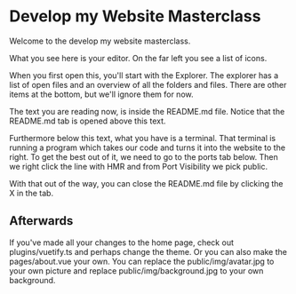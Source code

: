 # Develop my Website Masterclass

Welcome to the develop my website masterclass.

What you see here is your editor. On the far left you see a list of icons.

When you first open this, you'll start with the Explorer. The explorer has a list of open files and an overview of all the folders and files. There are other items at the bottom, but we'll ignore them for now.

The text you are reading now, is inside the README.md file. Notice that the README.md tab is opened above this text.

Furthermore below this text, what you have is a terminal. That terminal is running a program which takes our code and turns it into the website to the right. To get the best out of it, we need to go to the ports tab below. Then we right click the line with HMR and from Port Visibility we pick public.

With that out of the way, you can close the README.md file by clicking the X in the tab.

## Afterwards

If you've made all your changes to the home page, check out plugins/vuetify.ts and perhaps change the theme. Or you can also make the pages/about.vue your own. You can replace the public/img/avatar.jpg to your own picture and replace public/img/background.jpg to your own background.
